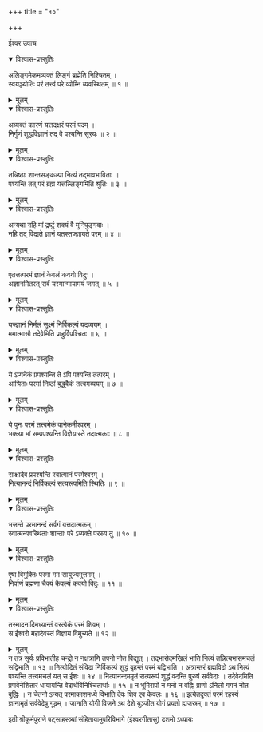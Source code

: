 +++
title = "१०"

+++

ईश्वर उवाच  

<details open><summary>विश्वास-प्रस्तुतिः</summary>

अलिङ्गमेकमव्यक्तं लिङ्गं ब्रह्मेति निश्चितम् ।  
स्वयञ्ज्योतिः परं तत्त्वं परे व्योम्नि व्यवस्थितम् ॥ १ ॥
</details>

<details><summary>मूलम्</summary>

अलिङ्गमेकमव्यक्तं लिङ्गं ब्रह्मेति निश्चितम् ।  
स्वयञ्ज्योतिः परं तत्त्वं परे व्योम्नि व्यवस्थितम् ॥ १ ॥
</details>

<details open><summary>विश्वास-प्रस्तुतिः</summary>

अव्यक्तं कारणं यत्तदक्षरं परमं पदम् ।  
निर्गुणं शुद्धविज्ञानं तद् वै पश्यन्ति सूरयः ॥ २ ॥
</details>

<details><summary>मूलम्</summary>

अव्यक्तं कारणं यत्तदक्षरं परमं पदम् ।  
निर्गुणं शुद्धविज्ञानं तद् वै पश्यन्ति सूरयः ॥ २ ॥
</details>

<details open><summary>विश्वास-प्रस्तुतिः</summary>

तन्निष्ठाः शान्तसङ्कल्पा नित्यं तद्भावभाविताः ।  
पश्यन्ति तत् परं ब्रह्म यत्तल्लिङ्गमिति श्रुतिः ॥ ३ ॥
</details>

<details><summary>मूलम्</summary>

तन्निष्ठाः शान्तसङ्कल्पा नित्यं तद्भावभाविताः ।  
पश्यन्ति तत् परं ब्रह्म यत्तल्लिङ्गमिति श्रुतिः ॥ ३ ॥
</details>

<details open><summary>विश्वास-प्रस्तुतिः</summary>

अन्यथा नहि मां द्रष्टुं शक्यं वै मुनिपुङ्गवाः ।  
नहि तद् विद्यते ज्ञानं यतस्तज्ज्ञायते परम् ॥ ४ ॥
</details>

<details><summary>मूलम्</summary>

अन्यथा नहि मां द्रष्टुं शक्यं वै मुनिपुङ्गवाः ।  
नहि तद् विद्यते ज्ञानं यतस्तज्ज्ञायते परम् ॥ ४ ॥
</details>

<details open><summary>विश्वास-प्रस्तुतिः</summary>

एतत्तत्परमं ज्ञानं केवलं कवयो विदुः ।  
अज्ञानमितरत् सर्वं यस्मान्मायामयं जगत् ॥ ५ ॥
</details>

<details><summary>मूलम्</summary>

एतत्तत्परमं ज्ञानं केवलं कवयो विदुः ।  
अज्ञानमितरत् सर्वं यस्मान्मायामयं जगत् ॥ ५ ॥
</details>

<details open><summary>विश्वास-प्रस्तुतिः</summary>

यज्ज्ञानं निर्मलं सूक्ष्मं निर्विकल्पं यदव्ययम् ।  
ममात्मासौ तदेवेमिति प्राहुर्विपश्चितः ॥ ६ ॥
</details>

<details><summary>मूलम्</summary>

यज्ज्ञानं निर्मलं सूक्ष्मं निर्विकल्पं यदव्ययम् ।  
ममात्मासौ तदेवेमिति प्राहुर्विपश्चितः ॥ ६ ॥
</details>

<details open><summary>विश्वास-प्रस्तुतिः</summary>

ये ऽप्यनेकं प्रपश्यन्ति ते ऽपि पश्यन्ति तत्परम् ।  
आश्रिताः परमां निष्ठां बुद्ध्वैकं तत्त्वमव्ययम् ॥ ७ ॥
</details>

<details><summary>मूलम्</summary>

ये ऽप्यनेकं प्रपश्यन्ति ते ऽपि पश्यन्ति तत्परम् ।  
आश्रिताः परमां निष्ठां बुद्ध्वैकं तत्त्वमव्ययम् ॥ ७ ॥
</details>

<details open><summary>विश्वास-प्रस्तुतिः</summary>

ये पुनः परमं तत्त्वमेकं वानेकमीश्वरम् ।  
भक्त्या मां सम्प्रपश्यन्ति विज्ञेयास्ते तदात्मकाः ॥ ८ ॥
</details>

<details><summary>मूलम्</summary>

ये पुनः परमं तत्त्वमेकं वानेकमीश्वरम् ।  
भक्त्या मां सम्प्रपश्यन्ति विज्ञेयास्ते तदात्मकाः ॥ ८ ॥
</details>

<details open><summary>विश्वास-प्रस्तुतिः</summary>

साक्षादेव प्रपश्यन्ति स्वात्मानं परमेश्वरम् ।  
नित्यानन्दं निर्विकल्पं सत्यरूपमिति स्थितिः ॥ ९ ॥
</details>

<details><summary>मूलम्</summary>

साक्षादेव प्रपश्यन्ति स्वात्मानं परमेश्वरम् ।  
नित्यानन्दं निर्विकल्पं सत्यरूपमिति स्थितिः ॥ ९ ॥
</details>

<details open><summary>विश्वास-प्रस्तुतिः</summary>

भजन्ते परमानन्दं सर्वगं यत्तदात्मकम् ।  
स्वात्मन्यवस्थिताः शान्ताः परे ऽव्यक्ते परस्य तु ॥ १० ॥
</details>

<details><summary>मूलम्</summary>

भजन्ते परमानन्दं सर्वगं यत्तदात्मकम् ।  
स्वात्मन्यवस्थिताः शान्ताः परे ऽव्यक्ते परस्य तु ॥ १० ॥
</details>

<details open><summary>विश्वास-प्रस्तुतिः</summary>

एषा विमुक्तिः परमा मम सायुज्यमुत्तमम् ।  
निर्वाणं ब्रह्मणा चैक्यं कैवल्यं कवयो विदुः ॥ ११ ॥
</details>

<details><summary>मूलम्</summary>

एषा विमुक्तिः परमा मम सायुज्यमुत्तमम् ।  
निर्वाणं ब्रह्मणा चैक्यं कैवल्यं कवयो विदुः ॥ ११ ॥
</details>

<details open><summary>विश्वास-प्रस्तुतिः</summary>

तस्मादनादिमध्यान्तं वस्त्वेकं परमं शिवम् ।  
स ईश्वरो महादेवस्तं विज्ञाय विमुच्यते ॥ १२ ॥
</details>

<details><summary>मूलम्</summary>

तस्मादनादिमध्यान्तं वस्त्वेकं परमं शिवम् ।  
स ईश्वरो महादेवस्तं विज्ञाय विमुच्यते ॥ १२ ॥
</details>
न तत्र सूर्यः प्रविभातीह चन्द्रो  
न नक्षत्राणि तपनो नोत विद्युत् ।  
तद्भासेदमखिलं भाति नित्यं  
तन्नित्यभासमचलं सद्विभाति ॥ १३ ॥  
नित्योदितं संविदा निर्विकल्पं  
शुद्धं बृहन्तं परमं यद्विभाति ।  
अत्रान्तरं ब्रह्मविदो ऽथ नित्यं  
पश्यन्ति तत्त्वमचलं यत् स ईशः ॥ १४ ॥  
नित्यानन्दममृतं सत्यरूपं  
शुद्धं वदन्ति पुरुषं सर्ववेदाः ।  
तदेवेदमिति प्रणवेनेशितारं  
धायायन्ति वेदार्थविनिश्चितार्थाः ॥ १५ ॥  
न भूमिरापो न मनो न वह्निः  
प्राणो ऽनिलो गगनं नोत बुद्धिः ।  
न चेतनो ऽन्यत् परमाकाशमध्ये  
विभाति देवः शिव एव केवलः ॥ १६ ॥  
इत्येतदुक्तं परमं रहस्यं  
ज्ञानामृतं सर्ववेदेषु गूढम् ।  
जानाति योगी विजने ऽथ देशे  
युञ्जीत योगं प्रयतो ह्यजस्रम् ॥ १७ ॥  
    
इती श्रीकूर्मपुराणे षट्साहस्त्र्यां संहितायामुपरिविभागे (ईश्वरगीतासु) दशमो ऽध्यायः
